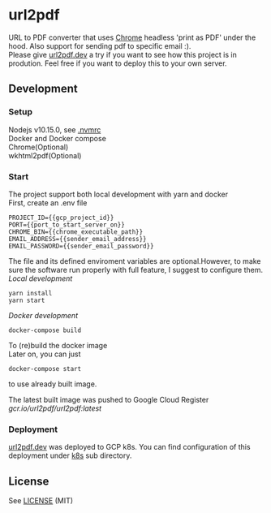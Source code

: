 # url2pdf

URL to PDF converter that uses [Chrome](https://www.google.com/chrome/) headless 'print as PDF' under the hood.
 Also support for sending pdf to specific email :).  
Please give [url2pdf.dev](https://url2pdf.dev) a try if you want to see how this project is in prodution. Feel free if you
want to deploy this to your own server.  

## Development

### Setup

Nodejs v10.15.0, see [.nvmrc](.nvmrc)  
Docker and Docker compose  
Chrome(Optional)  
wkhtml2pdf(Optional)  

### Start
The project support both local development with yarn and docker  
First, create an .env file
```
PROJECT_ID={{gcp_project_id}}
PORT={{port_to_start_server_on}}
CHROME_BIN={{chrome_executable_path}}
EMAIL_ADDRESS={{sender_email_address}}
EMAIL_PASSWORD={{sender_email_password}}
```
The file and its defined enviroment variables are optional.However, to make sure the software run properly 
with full feature, I suggest to configure them.  
*Local development*  
```
yarn install
yarn start
```
  
*Docker development*  
```
docker-compose build
```
To (re)build the docker image  
Later on, you can just  
```
docker-compose start
```
to use already built image.  
  
The latest built image was pushed to Google Cloud Register _gcr.io/url2pdf/url2pdf:latest_  

### Deployment
[url2pdf.dev](https://url2pdf.dev) was deployed to GCP k8s. You can find configuration of this deployment under [k8s](k8s)
sub directory.  

## License

See [LICENSE](LICENSE.md) (MIT)

